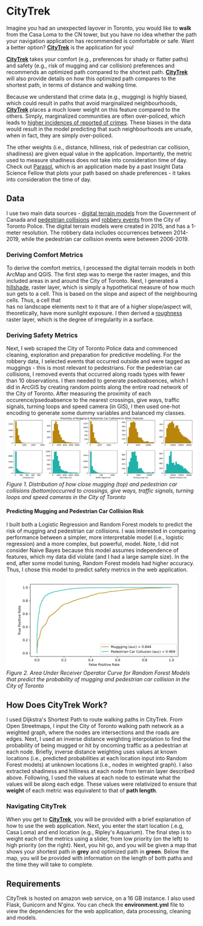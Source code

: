# CityTrek

Imagine you had an unexpected layover in Toronto,
 you would like to **walk**  from the Casa Loma to the CN tower,
 but you have no idea whether the path your navigation 
 application has recommended is comfortable or safe. 
 Want a better option?
 [**CityTrek**](http://citytrek.live/) is the application for you! 
 
 [**CityTrek**](http://citytrek.live/) takes your comfort 
 (e.g., preferences for shady or flatter paths)
 and safety (e.g., risk of mugging and car collision) preferences
 and recommends an optimized path compared to the shortest path.
 [**CityTrek**](http://citytrek.live/) will also provide details on 
 how this optimized path compares to the shortest path, in terms
 of distance and walking time. 
 
 Because we understand that crime data (e.g., mugging) is highly
 biased, which could result in paths that avoid marginalized 
 neighbourhoods, [**CityTrek**](http://citytrek.live/) places a much 
 lower weight on this feature compared to the others. Simply,
 marginalized communities are often over-policed, which 
 leads to [higher incidences of reported of crimes](https://www.jstor.org/stable/41954178?seq=1).
These biases in the data would result in the model predicting that
such neighbourhoods are unsafe, when in fact, they are simply
over-policed.
 
 The other weights (i.e., distance, hilliness, risk of pedestrian car collision, shadiness)
 are given equal value in the application. Importantly, the metric used to measure shadiness
 does not take into consideration time of day. Check out 
 [Parasol](https://blog.insightdatascience.com/parasol-navigation-optimizing-walking-routes-to-keep-you-in-the-sun-or-shade-1be7a4fde97), 
 which is an application made by a past Insight Data Science Fellow that plots your path based on 
 shade preferences - it takes into consideration the time of day.

## Data
I use two main data sources -  [digital terrain models](https://www.nrcan.gc.ca/science-and-data/science-and-research/earth-sciences/geography/topographic-information/whats-new/high-resolution-digital-elevation-model-hrdem-generated-lidar-new-data-available/22350) 
from the Government of Canada and [pedestrian collisions](https://data.torontopolice.on.ca/datasets/robbery-2014-to-2019) 
and [robbery events](https://data.torontopolice.on.ca/datasets/pedestrians) 
from the City of Toronto Police. The digital terrain models were created in 2015,
and has a 1-meter resolution. The robbery data includes occurrences between 2014-2019,
while the pedestrian car collision events were between 2006-2019. 

### Deriving Comfort Metrics
To derive the comfort metrics, I processed the digital terrain models in 
both ArcMap and QGIS. The first step was to merge the raster images,
and this included areas in and around the City of Toronto.
Next, I generated a [hillshade](https://desktop.arcgis.com/en/arcmap/10.3/manage-data/raster-and-images/hillshade-function.htm),
raster layer, which is simply a hypothetical measure of how much sun gets to a cell. 
This is based on the slope and aspect of the neighbouring cells. Thus, a cell that  
has no landscape elements next to it that are of a higher slope/aspect
will, theoretically, have more sunlight exposure.  I then derived a
[roughness](https://docs.qgis.org/3.4/en/docs/user_manual/processing_algs/gdal/rasteranalysis.html#gdalroughness) 
raster layer, which is the degree of irregularity in a surface.

### Deriving Safety Metrics
Next, I web scraped the City of Toronto Police data and commenced cleaning, exploration
and preparation for predictive modelling. For the robbery data, I selected events that occurred outside
and were tagged as muggings - this is most relevant to pedestrians. For the pedestrian car collisions,
I removed events that occurred along roads types with fewer than 10 observations.
I then needed to generate psedoabsences, which I did in ArcGIS by creating random points 
along the entire road network of the City of Toronto. After measuring the proximity of
each occurence/psedoabsence to the nearest crossings, give ways, traffic signals, turning loops and
speed camera (in GIS), I then used
one-hot encoding to generate some dummy variables and balanced my classes. 
![Proximity](notebooks/figures/Proximity-Histogram.png)
*Figure 1. Distribution of how close mugging (top) and 
pedestrian car collisions (bottom)occurred to crossings, give ways, traffic signals, turning loops and
speed cameras in the City of Toronto*

#### Predicting Mugging and Pedestrian Car Collision Risk
I built both a Logistic Regression and Random Forest models to predict the risk
of mugging and pedestrian car collisions. I was interested in comparing performance between
a simpler, more interpretable model (i.e., logistic regression) and a more complex, but powerful,
model. Note, I did not consider Naive Bayes because this model assumes independence of features, which
my data did violate (and I had a large sample size). In the end, after some model tuning, Random Forest models
had higher accuracy. Thus, I chose this model to predict safety metrics in the web application. 
![AUC](notebooks/figures/AUC.png)
*Figure 2. Area Under Receiver Operator Curve for Random
Forest Models that predict the probability of mugging and pedestrian
car collision in the City of Toronto*

## How Does CityTrek Work?
I used Dijkstra's Shortest Path to route walking paths in CityTrek. From Open Streetmaps,
 I input the City of Toronto walking path network as a weighted graph, where the nodes are intersections
and the roads are edges. Next, I used an inverse distance weighting interpolation to 
find the probability of being mugged or hit by oncoming traffic as a pedestrian at
each node. Briefly, inverse distance weighting uses values at known 
locations (i.e., predicted probabilities at each location input into Random Forest models)
at unknown locations (i.e., nodes in weighted graph). I also extracted shadiness and
hilliness at each node from terrain layer described above. Following, I used the values
at each node to estimate what the values will be along each edge. These values were relativized
to ensure that **weight** of each metric was equivalent to that of **path length**.

### Navigating CityTrek
When you get to  [**CityTrek**](http://citytrek.live/), you will be provided with a brief explanation of how to use
 the web application. Next, you enter the start location (.e.g, Casa Loma) and end 
 location (e.g., Ripley's Aquarium). The final step is to weight each of the metrics using a slider,
 from low priority (on the left) to high priority (on the right). Next, you hit go,
 and you will be given a map that shows your shortest path in **grey** and optimized path
 in **green**. Below the map, you will be provided with information on the length of both
 paths and the time they will take to complete. 
 
 ## Requirements 
 CityTrek is hosted on amazon web service, on a 16 GB instance. I also used Flask,
 Gunicorn and N'ginx. You can check the **environment.yml** file to view the 
 dependencies for the web application, data processing, cleaning and models. 



